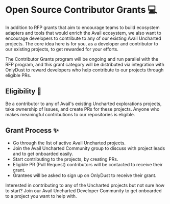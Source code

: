 # Open Source Contributor Grants 💻

In addition to RFP grants that aim to encourage teams to build ecosystem adapters and tools that would enrich the Avail ecosystem, we also want to encourage developers to contribute to any of our existing Avail Uncharted projects. The core idea here is for you, as a developer and contributor to our existing projects, to get rewarded for your efforts. 

The Contributor Grants program will be ongoing and run parallel with the RFP program, and this grant category will be distributed via integration with OnlyDust to reward developers who help contribute to our projects through eligible PRs.


## Eligibility 💫
Be a contributor to any of Avail's existing Uncharted explorations projects, take ownership of Issues, and create PRs for these projects. Anyone who makes meaningful contributions to our repositories is eligible. 

## Grant Process ✨
- Go through the list of active Avail Uncharted projects.
- Join the Avail Uncharted Community group to discuss with project leads and to get onboarded easily.
- Start contributing to the projects, by creating PRs.
- Eligible PR (Pull Request) contributors will be contacted to receive their grant.
- Grantees will be asked to sign up on OnlyDust to receive their grant.



Interested in contributing to any of the Uncharted projects but not sure how to start? Join our Avail Uncharted Developer Community to get onboarded to a project you want to help with.
